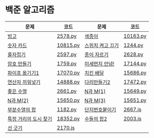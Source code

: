 # 백준 알고리즘

| 문제                                                         | 코드                        | 문제                                                     | 코드                        |
| ------------------------------------------------------------ | --------------------------- | -------------------------------------------------------- | --------------------------- |
| [빙고](https://www.acmicpc.net/problem/2578)                 | [2578.py](./code/2578.py)   | [색종이](https://www.acmicpc.net/problem/10163)          | [10163.py](./code/10163.py) |
| [숫자 카드](https://www.acmicpc.net/problem/10815)           | [10815.py](./code/10815.py) | [스위치 켜고 끄기](https://www.acmicpc.net/problem/1244) | [1244.py](./code/1244.py)   |
| [줄자접기](https://www.acmicpc.net/problem/2597)             | [2597.py](./code/2597.py)   | [종이 자르기](https://www.acmicpc.net/problem/2628)      | [2628.py](./code/2628.py)   |
| [암호 만들기](https://www.acmicpc.net/problem/1759)          | [1759.py](./code/1759.py)   | [미세먼지 안녕!](https://www.acmicpc.net/problem/17144)  | [17144.py](./code/17144.py) |
| [파이프 옮기기1](https://www.acmicpc.net/problem/17070)      | [17070.py](./code/17070.py) | [치킨 배달](https://www.acmicpc.net/problem/15686)       | [15686.py](./code/15686.py) |
| [연산자 끼워넣기](https://www.acmicpc.net/problem/14888)     | [14888.py](./code/14888.py) | [다리만들기2](https://www.acmicpc.net/problem/17472)     | [17472.py](./code/17472.py) |
| [좋은 수열](https://www.acmicpc.net/problem/2661)            | [2661.py](./code/2661.py)   | [N과 M(1)](https://www.acmicpc.net/problem/15649)        | [15649.py](./code/15649.py) |
| [N과 M(2)](https://www.acmicpc.net/problem/15650)            | [15650.py](./code/15650.py) | [N과 M(3)](https://www.acmicpc.net/problem/15651)        | [15651.py](./code/15651.py) |
| [부분수열의 합](https://www.acmicpc.net/problem/1182)        | [1182.py](./code/1182.py)   | [단지번호붙이기](https://www.acmicpc.net/problem/2667)   | [2667.js](./code/2667.js)   |
| [특정 거리의 도시 찾기](https://www.acmicpc.net/problem/18352) | [18352.py](./code/18352.py) | [수들의 합2](https://www.acmicpc.net/problem/2003)       | [2003.js](./code/2003.js)   |
| [선 긋기](https://www.acmicpc.net/problem/2170)              | [2170.js](./code/2170.js)   |                                                          |                             |



